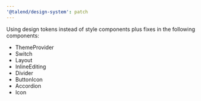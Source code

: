 ```yaml
---
'@talend/design-system': patch
---
```


Using design tokens instead of style components plus fixes in the following components:

* ThemeProvider
* Switch
* Layout
* InlineEditing
* Divider
* ButtonIcon
* Accordion
* Icon
